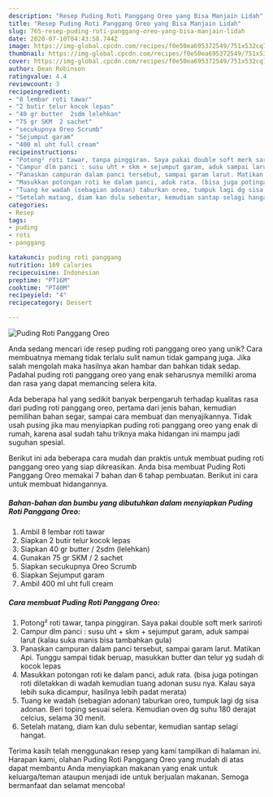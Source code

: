 ```yaml
---
description: "Resep Puding Roti Panggang Oreo yang Bisa Manjain Lidah"
title: "Resep Puding Roti Panggang Oreo yang Bisa Manjain Lidah"
slug: 765-resep-puding-roti-panggang-oreo-yang-bisa-manjain-lidah
date: 2020-07-10T04:43:58.744Z
image: https://img-global.cpcdn.com/recipes/f0e50ea695372549/751x532cq70/puding-roti-panggang-oreo-foto-resep-utama.jpg
thumbnail: https://img-global.cpcdn.com/recipes/f0e50ea695372549/751x532cq70/puding-roti-panggang-oreo-foto-resep-utama.jpg
cover: https://img-global.cpcdn.com/recipes/f0e50ea695372549/751x532cq70/puding-roti-panggang-oreo-foto-resep-utama.jpg
author: Dean Robinson
ratingvalue: 4.4
reviewcount: 3
recipeingredient:
- "8 lembar roti tawar"
- "2 butir telur kocok lepas"
- "40 gr butter  2sdm lelehkan"
- "75 gr SKM  2 sachet"
- "secukupnya Oreo Scrumb"
- "Sejumput garam"
- "400 ml uht full cream"
recipeinstructions:
- "Potong² roti tawar, tanpa pinggiran. Saya pakai double soft merk sariroti"
- "Campur dlm panci : susu uht + skm + sejumput garam, aduk sampai larut (kalau suka manis bisa tambahkan gula)"
- "Panaskan campuran dalam panci tersebut, sampai garam larut. Matikan Api. Tunggu sampai tidak beruap, masukkan butter dan telur yg sudah di kocok lepas"
- "Masukkan potongan roti ke dalam panci, aduk rata. (bisa juga potingan roti diletakkan di wadah kemudian tuang adonan susu nya. Kalau saya lebih suka dicampur, hasilnya lebih padat merata)"
- "Tuang ke wadah (sebagian adonan) taburkan oreo, tumpuk lagi dg sisa adonan. Beri toping sesuai selera. Kemudian oven dg suhu 180 derajat celcius, selama 30 menit."
- "Setelah matang, diam kan dulu sebentar, kemudian santap selagi hangat."
categories:
- Resep
tags:
- puding
- roti
- panggang

katakunci: puding roti panggang 
nutrition: 169 calories
recipecuisine: Indonesian
preptime: "PT16M"
cooktime: "PT40M"
recipeyield: "4"
recipecategory: Dessert

---
```



![Puding Roti Panggang Oreo](https://img-global.cpcdn.com/recipes/f0e50ea695372549/751x532cq70/puding-roti-panggang-oreo-foto-resep-utama.jpg)

Anda sedang mencari ide resep puding roti panggang oreo yang unik? Cara membuatnya memang tidak terlalu sulit namun tidak gampang juga. Jika salah mengolah maka hasilnya akan hambar dan bahkan tidak sedap. Padahal puding roti panggang oreo yang enak seharusnya memiliki aroma dan rasa yang dapat memancing selera kita.

Ada beberapa hal yang sedikit banyak berpengaruh terhadap kualitas rasa dari puding roti panggang oreo, pertama dari jenis bahan, kemudian pemilihan bahan segar, sampai cara membuat dan menyajikannya. Tidak usah pusing jika mau menyiapkan puding roti panggang oreo yang enak di rumah, karena asal sudah tahu triknya maka hidangan ini mampu jadi suguhan spesial.




Berikut ini ada beberapa cara mudah dan praktis untuk membuat puding roti panggang oreo yang siap dikreasikan. Anda bisa membuat Puding Roti Panggang Oreo memakai 7 bahan dan 6 tahap pembuatan. Berikut ini cara untuk membuat hidangannya.

<!--inarticleads1-->

##### Bahan-bahan dan bumbu yang dibutuhkan dalam menyiapkan Puding Roti Panggang Oreo:

1. Ambil 8 lembar roti tawar
1. Siapkan 2 butir telur kocok lepas
1. Siapkan 40 gr butter / 2sdm (lelehkan)
1. Gunakan 75 gr SKM / 2 sachet
1. Siapkan secukupnya Oreo Scrumb
1. Siapkan Sejumput garam
1. Ambil 400 ml uht full cream




<!--inarticleads2-->

##### Cara membuat Puding Roti Panggang Oreo:

1. Potong² roti tawar, tanpa pinggiran. Saya pakai double soft merk sariroti
1. Campur dlm panci : susu uht + skm + sejumput garam, aduk sampai larut (kalau suka manis bisa tambahkan gula)
1. Panaskan campuran dalam panci tersebut, sampai garam larut. Matikan Api. Tunggu sampai tidak beruap, masukkan butter dan telur yg sudah di kocok lepas
1. Masukkan potongan roti ke dalam panci, aduk rata. (bisa juga potingan roti diletakkan di wadah kemudian tuang adonan susu nya. Kalau saya lebih suka dicampur, hasilnya lebih padat merata)
1. Tuang ke wadah (sebagian adonan) taburkan oreo, tumpuk lagi dg sisa adonan. Beri toping sesuai selera. Kemudian oven dg suhu 180 derajat celcius, selama 30 menit.
1. Setelah matang, diam kan dulu sebentar, kemudian santap selagi hangat.




Terima kasih telah menggunakan resep yang kami tampilkan di halaman ini. Harapan kami, olahan Puding Roti Panggang Oreo yang mudah di atas dapat membantu Anda menyiapkan makanan yang enak untuk keluarga/teman ataupun menjadi ide untuk berjualan makanan. Semoga bermanfaat dan selamat mencoba!
